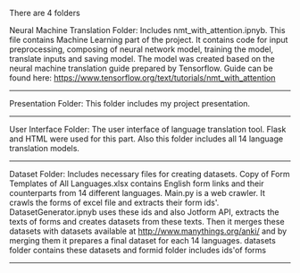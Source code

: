 There are 4 folders

Neural Machine Translation Folder:
Includes nmt_with_attention.ipnyb. This file contains Machine Learning part of the project.
It contains code for input preprocessing, composing of neural network model, training the
model, translate inputs and saving model.
The model was created based on the neural machine translation guide prepared by Tensorflow. 
Guide can be found here: https://www.tensorflow.org/text/tutorials/nmt_with_attention

*******************************************************************************************

Presentation Folder:
This folder includes my project presentation.

*******************************************************************************************

User Interface Folder:
The user interface of language translation tool. Flask and HTML were used for this part.
Also this folder includes all 14 language translation models.

*******************************************************************************************

Dataset Folder:
Includes necessary files for creating datasets.
Copy of Form Templates of All Languages.xlsx contains English form links and their
counterparts from 14 different languages.
Main.py is a web crawler. It crawls the forms of excel file and extracts their form ids'.
DatasetGenerator.ipnyb uses these ids and also Jotform API, extracts the texts of forms and 
creates datasets from these texts. Then it merges these datasets with datasets available at
http://www.manythings.org/anki/ and by merging them it prepares a final dataset for each 14
languages.
datasets folder contains these datasets and formid folder includes ids'of forms

*******************************************************************************************



